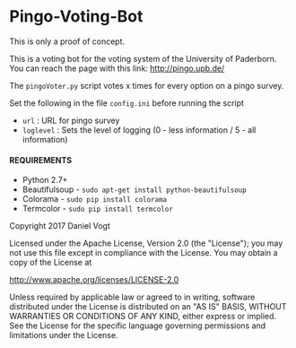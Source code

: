 # Pingo-Voting-Bot
This is only a proof of concept.

This is a voting bot for the voting system of the University of Paderborn. 
You can reach the page with this link: http://pingo.upb.de/


The `pingoVoter.py` script votes x times for every option on a pingo survey.
  
Set the following in the file `config.ini` before running the script

- `url` : URL for pingo survey
- `loglevel` : Sets the level of logging (0 - less information / 5 - all information)


#### REQUIREMENTS

- Python 2.7+
- Beautifulsoup - `sudo apt-get install python-beautifulsoup`
- Colorama - `sudo pip install colorama`
- Termcolor - `sudo pip install termcolor`


Copyright 2017 Daniel Vogt

Licensed under the Apache License, Version 2.0 (the "License"); you may not use this file except in compliance with the License. You may obtain a copy of the License at

   http://www.apache.org/licenses/LICENSE-2.0

Unless required by applicable law or agreed to in writing, software distributed under the License is distributed on an "AS IS" BASIS, WITHOUT WARRANTIES OR CONDITIONS OF ANY KIND, either express or implied. See the License for the specific language governing permissions and limitations under the License.
